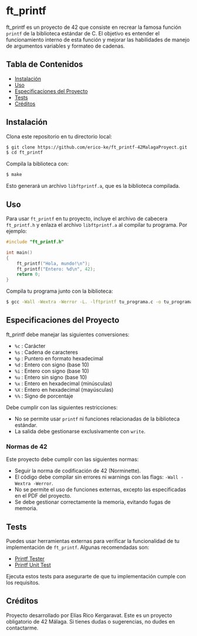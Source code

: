 # ft\_printf

ft\_printf es un proyecto de 42 que consiste en recrear la famosa función `printf` de la biblioteca estándar de C. El objetivo es entender el funcionamiento interno de esta función y mejorar las habilidades de manejo de argumentos variables y formateo de cadenas.

## Tabla de Contenidos

- [Instalación](#instalación)
- [Uso](#uso)
- [Especificaciones del Proyecto](#especificaciones-del-proyecto)
- [Tests](#tests)
- [Créditos](#créditos)

## Instalación

Clona este repositorio en tu directorio local:

```bash
$ git clone https://github.com/erico-ke/ft_printf-42MalagaProyect.git
$ cd ft_printf
```

Compila la biblioteca con:

```bash
$ make
```

Esto generará un archivo `libftprintf.a`, que es la biblioteca compilada.

## Uso

Para usar `ft_printf` en tu proyecto, incluye el archivo de cabecera `ft_printf.h` y enlaza el archivo `libftprintf.a` al compilar tu programa. Por ejemplo:

```c
#include "ft_printf.h"

int main()
{
    ft_printf("Hola, mundo!\n");
    ft_printf("Entero: %d\n", 42);
    return 0;
}
```

Compila tu programa junto con la biblioteca:

```bash
$ gcc -Wall -Wextra -Werror -L. -lftprintf tu_programa.c -o tu_programa
```

## Especificaciones del Proyecto

ft\_printf debe manejar las siguientes conversiones:

- `%c` : Carácter
- `%s` : Cadena de caracteres
- `%p` : Puntero en formato hexadecimal
- `%d` : Entero con signo (base 10)
- `%i` : Entero con signo (base 10)
- `%u` : Entero sin signo (base 10)
- `%x` : Entero en hexadecimal (minúsculas)
- `%X` : Entero en hexadecimal (mayúsculas)
- `%%` : Signo de porcentaje

Debe cumplir con las siguientes restricciones:

- No se permite usar `printf` ni funciones relacionadas de la biblioteca estándar.
- La salida debe gestionarse exclusivamente con `write`.

### Normas de 42

Este proyecto debe cumplir con las siguientes normas:

- Seguir la norma de codificación de 42 (Norminette).
- El código debe compilar sin errores ni warnings con las flags: `-Wall -Wextra -Werror`.
- No se permite el uso de funciones externas, excepto las especificadas en el PDF del proyecto.
- Se debe gestionar correctamente la memoria, evitando fugas de memoria.

## Tests

Puedes usar herramientas externas para verificar la funcionalidad de tu implementación de `ft_printf`. Algunas recomendadas son:

- [Printf Tester](https://github.com/Tripouille/printfTester)
- [Printf Unit Test](https://github.com/Mazoise/42TESTERS-PRINTF)

Ejecuta estos tests para asegurarte de que tu implementación cumple con los requisitos.

## Créditos

Proyecto desarrollado por Elías Rico Kergaravat. Este es un proyecto obligatorio de 42 Málaga. Si tienes dudas o sugerencias, no dudes en contactarme.
